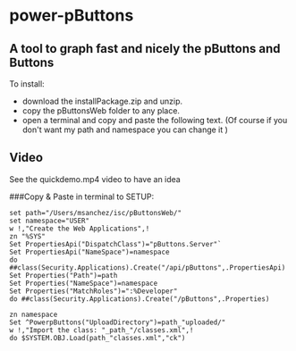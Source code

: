 # power-pButtons
## A tool to graph fast and nicely the pButtons and Buttons

To install:
  - download the installPackage.zip and unzip.
  - copy the pButtonsWeb folder to any place.
  - open a terminal and copy and paste the following text. 
(Of course if you don't want my path and namespace you can change it )

## Video
See the quickdemo.mp4 video to have an idea 



###Copy & Paste in terminal to SETUP: 

```
set path="/Users/msanchez/isc/pButtonsWeb/"
set namespace="USER"
w !,"Create the Web Applications",!
zn "%SYS"
Set PropertiesApi("DispatchClass")="pButtons.Server"`
Set PropertiesApi("NameSpace")=namespace
do ##class(Security.Applications).Create("/api/pButtons",.PropertiesApi)
Set Properties("Path")=path
Set Properties("NameSpace")=namespace
Set Properties("MatchRoles")=":%Developer"
do ##class(Security.Applications).Create("/pButtons",.Properties)

zn namespace
Set ^PowerpButtons("UploadDirectory")=path_"uploaded/"
w !,"Import the class: "_path_"/classes.xml",!
do $SYSTEM.OBJ.Load(path_"classes.xml","ck")
```
